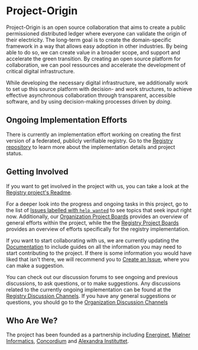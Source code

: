 # Project-Origin
<!--
The mission of the project in as a concise format as possible. It should answer what the project's purpose is and enable contributors to make a good first guess whether a suggested feature will likely be in scope for the project, or not.
-->

Project-Origin is an open source collaboration that aims to create a public permissioned distributed ledger where everyone can validate the origin of their electricity. The long-term goal is to create the domain-specific framework in a way that allows easy adoption in other industries. By being able to do so, we can create value in a broader scope, and support and accelerate the green transition. By creating an open source platform for collaboration, we can pool ressources and accelerate the development of critical digital infrastructure. 

While developing the necessary digital infrastructure, we additionally work to set up this source platform with decision- and work structures, to achieve effective asynchronous collaboration through transparent, accessible software, and by using decision-making processes driven by _doing_.

## Ongoing Implementation Efforts 
There is currently an implementation effort working on creating the first version of a federated, publicly verifiable registry. Go to the [Registry repository](https://github.com/project-origin/registry) to learn more about the implementation details and project status.

## Getting Involved
<!--
- A "Getting involved" section that explains which public, archived, linkable communication channels the project uses. This should include a link to the project issue tracker, but also to any further discussion media used.
-->
If you want to get involved in the project with us, you can take a look at the [Registry project's Readme](https://github.com/project-origin/registry#readme). 

For a deeper look into the progress and ongoing tasks in this project, go to the list of [Issues labelled with `help wanted`](https://github.com/project-origin/registry/labels/help%20wanted) to see topics that seek input right now. Additionally, our [Organization Project Boards](https://github.com/orgs/project-origin/projects) provides an overview of general efforts within the project, while the the [Registry Project Boards](https://github.com/project-origin/registry/projects?query=is%3Aopen) provides an overview of efforts specifically for the registry implementation. 

If you want to start collaborating with us, we are currently updating the [Documentation]() to include guides on all the information you may need to start contributing to the project. If there is some information you would have liked that isn't there, we will recommend you to [Create an Issue](), where you can make a suggestion. 

You can check out our discussion forums to see ongoing and previous discussions, to ask questions, or to make suggestions. Any discussions related to the currently ongoing implementation can be found at the [Registry Discussion Channels](https://github.com/project-origin/registry/discussions). If you have any general suggestions or questions, you should go to the [Organization Discussion Channels](https://github.com/orgs/project-origin/discussions)

## Who Are We?
<!--
- A "Who we are" section explaining who the Trusted Committers behind the project are - with an explanation that instead of contacting these people privately the public communication channels above should be used for communication.
-->

The project has been founded as a partnership including [Energinet](https://energinet.dk/), [Mjølner Informatics](https://mjolner.dk/), [Concordium](https://concordium.com/) and [Alexandra Instituttet](https://alexandra.dk/).

